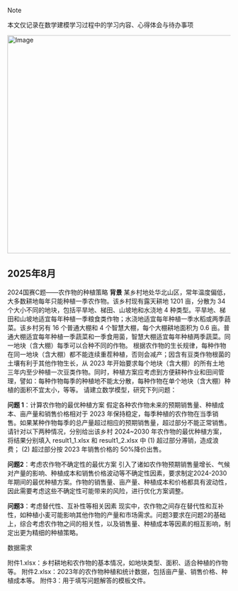 > [!NOTE]
> 本文仅记录在数学建模学习过程中的学习内容、心得体会与待办事项
<img width="1469" height="492" alt="Image" src="https://github.com/user-attachments/assets/1ecd693c-382f-4ac5-974d-ed16a7fd38e7" />

## 2025年8月
2024国赛C题——农作物的种植策略
**背景**
某乡村地处华北山区，常年温度偏低，大多数耕地每年只能种植一季农作物。该乡村现有露天耕地 1201 亩，分散为 34 个大小不同的地块，包括平旱地、梯田、山坡地和水浇地 4 种类型。平旱地、梯田和山坡地适宜每年种植一季粮食类作物；水浇地适宜每年种植一季水稻或两季蔬菜。该乡村另有 16 个普通大棚和 4 个智慧大棚，每个大棚耕地面积为 0.6 亩。普通大棚适宜每年种植一季蔬菜和一季食用菌，智慧大棚适宜每年种植两季蔬菜。同一地块（含大棚）每季可以合种不同的作物。
根据农作物的生长规律，每种作物在同一地块（含大棚）都不能连续重茬种植，否则会减产；因含有豆类作物根菌的土壤有利于其他作物生长，从 2023 年开始要求每个地块（含大棚）的所有土地三年内至少种植一次豆类作物。同时，种植方案应考虑到方便耕种作业和田间管理，譬如：每种作物每季的种植地不能太分散，每种作物在单个地块（含大棚）种植的面积不宜太小，等等。
请建立数学模型，研究下列问题：

**问题 1**：计算农作物的最优种植方案
假定各种农作物未来的预期销售量、种植成本、亩产量和销售价格相对于 2023 年保持稳定，每季种植的农作物在当季销售。如果某种作物每季的总产量超过相应的预期销售量，超过部分不能正常销售。请针对以下两种情况，分别给出该乡村 2024~2030 年农作物的最优种植方案，将结果分别填入 result1_1.xlsx 和 result1_2.xlsx 中
(1) 超过部分滞销，造成浪费；
(2) 超过部分按 2023 年销售价格的 50%降价出售。

**问题2**：考虑农作物不确定性的最优方案
引入了诸如农作物预期销售量增长、气候对产量的影响、种植成本和销售价格波动等不确定性因素，要求制定2024-2030年期间的最优种植方案。作物的销售量、亩产量、种植成本和价格都具有波动性，因此需要考虑这些不确定性可能带来的风险，进行优化方案调整。

**问题3**：考虑替代性、互补性等相关因素
现实中，农作物之间存在替代性和互补性，如种植小麦可能影响其他作物的产量和市场需求。问题3要求在问题2的基础上，综合考虑农作物之间的相关性，以及销售量、种植成本等因素的相互影响，制定出更为精细的种植策略。

数据需求

附件1.xlsx：乡村耕地和农作物的基本情况，如地块类型、面积、适合种植的作物等。
附件2.xlsx：2023年的农作物种植和统计数据，包括亩产量、销售价格、种植成本等。
附件3：用于填写问题解答的模板文件。